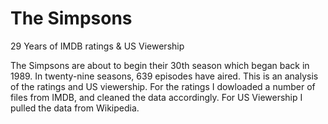 # The Simpsons

29 Years of IMDB ratings & US Viewership

The Simpsons are about to begin their 30th season which began back in 1989. In twenty-nine seasons, 639 episodes have aired. This is an analysis of the ratings and US viewership. For the ratings I dowloaded a number of files from IMDB, and cleaned the data accordingly. For US Viewership I pulled the data from Wikipedia. 
